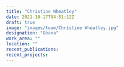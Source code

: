```yaml
---
title: "Christine Wheatley"
date: 2021-10-17T04:51:12Z
draft: true
image: "images/team/Christine Wheatley.jpg"
designation: "Ghana"
work_area: ""
location: ""
recent_publications:
recent_projects:
---
```


